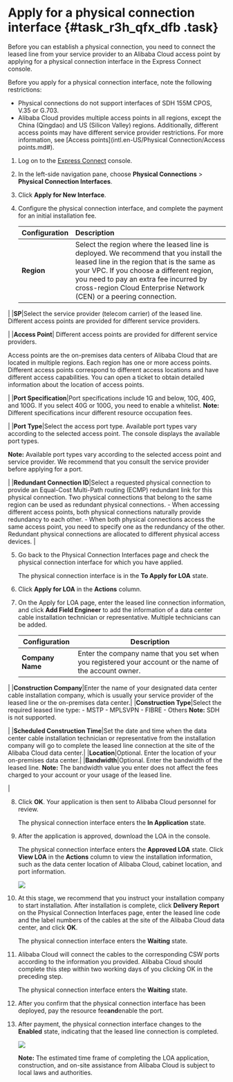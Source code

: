 # Apply for a physical connection interface {#task_r3h_qfx_dfb .task}

Before you can establish a physical connection, you need to connect the leased line from your service provider to an Alibaba Cloud access point by applying for a physical connection interface in the Express Connect console.

Before you apply for a physical connection interface, note the following restrictions:

-   Physical connections do not support interfaces of SDH 155M CPOS, V.35 or G.703.
-   Alibaba Cloud provides multiple access points in all regions, except the China \(Qingdao\) and US \(Silicon Valley\) regions. Additionally, different access points may have different service provider restrictions. For more information, see [Access points](intl.en-US/Physical Connection/Access points.md#).

1.  Log on to the [Express Connect](https://expressconnectnext.console.aliyun.com) console. 
2.  In the left-side navigation pane, choose **Physical Connections** \> **Physical Connection Interfaces**.
3.  Click **Apply for New Interface**.
4.  Configure the physical connection interface, and complete the payment for an initial installation fee. 

    |Configuration|Description|
    |:------------|:----------|
    |**Region**|Select the region where the leased line is deployed. We recommend that you install the leased line in the region that is the same as your VPC. If you choose a different region, you need to pay an extra fee incurred by cross-region Cloud Enterprise Network \(CEN\) or a peering connection.

 |
    |**SP**|Select the service provider \(telecom carrier\) of the leased line. Different access points are provided for different service providers.

 |
    |**Access Point**| Different access points are provided for different service providers.

 Access points are the on-premises data centers of Alibaba Cloud that are located in multiple regions. Each region has one or more access points. Different access points correspond to different access locations and have different access capabilities. You can open a ticket to obtain detailed information about the location of access points.

 |
    |**Port Specification**|Port specifications include 1G and below, 10G, 40G, and 100G. If you select 40G or 100G, you need to enable a whitelist. **Note:** Different specifications incur different resource occupation fees.

 |
    |**Port Type**|Select the access port type. Available port types vary according to the selected access point. The console displays the available port types.

**Note:** Available port types vary according to the selected access point and service provider. We recommend that you consult the service provider before applying for a port.

 |
    |**Redundant Connection ID**|Select a requested physical connection to provide an Equal-Cost Multi-Path routing \(ECMP\) redundant link for this physical connection. Two physical connections that belong to the same region can be used as redundant physical connections.     -   When accessing different access points, both physical connections naturally provide redundancy to each other.
    -   When both physical connections access the same access point, you need to specify one as the redundancy of the other. Redundant physical connections are allocated to different physical access devices.
 |

5.  Go back to the Physical Connection Interfaces page and check the physical connection interface for which you have applied. 

    The physical connection interface is in the **To Apply for LOA** state.

6.  Click **Apply for LOA** in the **Actions** column.
7.  On the Apply for LOA page, enter the leased line connection information, and click **Add Field Engineer** to add the information of a data center cable installation technician or representative. Multiple technicians can be added. 

    |Configuration|Description|
    |-------------|-----------|
    |**Company Name**|Enter the company name that you set when you registered your account or the name of the account owner.

 |
    |**Construction Company**|Enter the name of your designated data center cable installation company, which is usually your service provider of the leased line or the on-premises data center.|
    |**Construction Type**|Select the required leased line type:     -   MSTP
    -   MPLSVPN
    -   FIBRE
    -   Others
 **Note:** SDH is not supported.

 |
    |**Scheduled Construction Time**|Set the date and time when the data center cable installation technician or representative from the installation company will go to complete the leased line connection at the site of the Alibaba Cloud data center.|
    |**Location**|Optional. Enter the location of your on-premises data center.|
    |**Bandwidth**|Optional. Enter the bandwidth of the leased line. **Note:** The bandwidth value you enter does not affect the fees charged to your account or your usage of the leased line.

 |

8.  Click **OK**. Your application is then sent to Alibaba Cloud personnel for review. 

    The physical connection interface enters the **In Application** state.

9.  After the application is approved, download the LOA in the console. 

    The physical connection interface enters the **Approved LOA** state. Click **View LOA** in the **Actions** column to view the installation information, such as the data center location of Alibaba Cloud, cabinet location, and port information.

    ![](http://static-aliyun-doc.oss-cn-hangzhou.aliyuncs.com/assets/img/21425/156473270139771_en-US.png)

10. At this stage, we recommend that you instruct your installation company to start installation. After installation is complete, click **Delivery Report** on the Physical Connection Interfaces page, enter the leased line code and the label numbers of the cables at the site of the Alibaba Cloud data center, and click **OK**. 

    The physical connection interface enters the **Waiting** state.

11. Alibaba Cloud will connect the cables to the corresponding CSW ports according to the information you provided. Alibaba Cloud should complete this step within two working days of you clicking OK in the preceding step. 

    The physical connection interface enters the **Waiting** state.

12. After you confirm that the physical connection interface has been deployed, pay the resource fee****and****enable the port.
13. After payment, the physical connection interface changes to the **Enabled** state, indicating that the leased line connection is completed. 

    ![](http://static-aliyun-doc.oss-cn-hangzhou.aliyuncs.com/assets/img/21425/156473270112047_en-US.png)

    **Note:** The estimated time frame of completing the LOA application, construction, and on-site assistance from Alibaba Cloud is subject to local laws and authorities.


